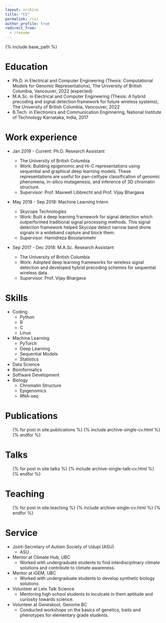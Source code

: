 ```yaml
---
layout: archive
title: "CV"
permalink: /cv/
author_profile: true
redirect_from:
  - /resume
---
```


{% include base_path %}

Education
======
* Ph.D. in Electrical and Computer Engineering (Thesis: Computational Models for Genomic Representations), The University of British Columbia, Vancouver, 2022 (expected)
* M.A.Sc. in Electrical and Computer Engineering (Thesis: A hybrid precoding and signal detection framework for future wireless systems), The University of British Columbia, Vancouver, 2022
* B.Tech. in Electronics and Communication Enginnering, National Institute of Technology Karnataka, India, 2017 

Work experience
======
* Jan 2019 - Current: Ph.D. Research Assistant
  * The University of British Columbia 
  * Work: Building epigenomic and Hi-C representations using sequential and graphical deep learning
    models. These representations are useful for pan-celltype classification of genomic
    phenomena, in-silico mutagenesis, and inference of 3D chromatin structure.
  * Supervisor: Prof. Maxwell Libbrecht and Prof. Vijay Bhargava

* May 2018 - Sep 2018: Machine Learning Intern
  * Skycope Technologies
  * Work: Built a deep learning framework for signal detection which outperformed traditional signal
    processing methods. This signal detection framework helped Skycope detect narrow
    band drone signals in a wideband capture and block them.
  * Supervisor: Hamidreza Boostanimehr

* Sep 2017 - Dec 2018: M.A.Sc. Research Assistant
  * The University of British Columbia
  * Work: Adopted deep learning frameworks for wireless signal detection and developed hybrid
    precoding schemes for sequential wireless data.
  * Supervisor: Prof. Vijay Bhargava

  
Skills
======
* Coding 
  * Python
  * R
  * C
  * Linux
* Machine Learning 
  * PyTorch
  * Deep Learning 
  * Sequential Models
  * Statistics 
* Data Science 
* Bioinformatics
* Software Development 
* Biology 
  * Chromatin Structure
  * Epigenomics 
  * RNA-seq


Publications
======
  <ul>{% for post in site.publications %}
    {% include archive-single-cv.html %}
  {% endfor %}</ul>
  
Talks
======
  <ul>{% for post in site.talks %}
    {% include archive-single-talk-cv.html %}
  {% endfor %}</ul>
  
Teaching
======
  <ul>{% for post in site.teaching %}
    {% include archive-single-cv.html %}
  {% endfor %}</ul>
  
Service 
======
* Joint-Secretary of Autism Society of Udupi (ASU)
  * ASU .
* Mentor at Climate Hub, UBC
  * Worked with undergraduate students to find interdisciplinary climate solutions and contribute to climate awareness.
* Mentor at iGEM, UBC
  * Worked with undergraduate students to develop synthetic biology solutions.
* Volunteer at Lets Talk Science
  * Mentoring high school students to inculcate in them aptitude and curiosity towards science.
* Volunteer at Geneskool, Genome BC
  * Conducted workshops on the basics of genetics, traits and phenotypes for elementary grade students.
